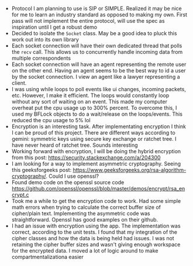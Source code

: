 * Protocol I am planning to use is SIP or SIMPLE. Realized it may be nice for me to learn an industry standard as opposed to making my own. First pass will not implement the entire protocol, will use the spec as inspiration until I get a robust demo
* Decided to isolate the `Socket` class. May be a good idea to pluck this work out into its own library
* Each socket connection will have their own dedicated thread that polls the `recv` call.  This allows us to concurrently handle incoming data from multiple correspondents
* Each socket connection will have an agent representing the remote user on the other end. Having an agent seems to be the best way to id a user by the socket connection. I view an agent like a lawyer representing a client.
* I was using while loops to poll events like ui changes, incoming packets, etc. However, I make it efficient. The loops would constantly loop without any sort of waiting on an event. This made my computer overheat put the cpu usage up to 300% percent. To overcome this, I used my BFLock objects to do a wait/release on the loops/events. This reduced the cpu usage to 5% lol
* Encryption is an interesting task. After implementating encryption I think I can be proud of this project. There are different ways according to gemini: symmetric keys using secure key exchange or ratchet tree. I have never heard of ratchet tree. Sounds interesting
* Working forward with encryption, I will be doing the hybrid encryption from this post: https://security.stackexchange.com/a/204300
* I am looking for a way to implement asymmetric cryptography. Seeing this geeksforgeeks post: https://www.geeksforgeeks.org/rsa-algorithm-cryptography/. Could I use openssl?
* Found demo code on the openssl source code https://github.com/openssl/openssl/blob/master/demos/encrypt/rsa_encrypt.c
* Took me a while to get the encryption code to work. Had some simple math errors when trying to calculate the correct buffer size of cipher/plain text. Implementing the asymmetric code was straightforward. Openssl has good examples on their github.
* I had an issue with encryption using the app. The implementation was correct, according to the unit tests. I found that my integration of the cipher classes and how the data is being held had issues. I was not retaining the cipher buffer sizes and wasn't giving enough workspace for the encrypted data. I moved a lot of logic around to make compartmentalizationa easier
 
